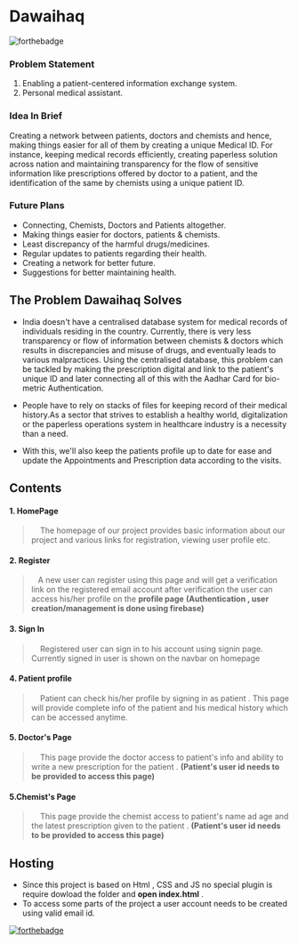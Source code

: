 # Dawaihaq
![forthebadge](https://forthebadge.com/images/badges/built-with-love.svg)
### Problem Statement
1. Enabling a patient-centered information exchange system.
2. Personal medical assistant.

### Idea In Brief
Creating a network between patients, doctors and chemists and hence, making things easier for all of them by creating a unique Medical ID. For instance, keeping medical records efficiently, creating paperless solution across nation and maintaining transparency for the flow of sensitive information like prescriptions offered by doctor to a patient, and the identification of the same by chemists using a unique patient ID. 

### Future Plans 
- Connecting, Chemists, Doctors and Patients altogether.
- Making things easier for doctors, patients & chemists.
- Least discrepancy of the harmful drugs/medicines.
- Regular updates to patients regarding their health.
- Creating a network for better future.
- Suggestions for better maintaining health.

## The Problem Dawaihaq Solves 
- India doesn't have a centralised database system for medical records of individuals residing in the country. Currently, there is very less transparency or flow of information between chemists & doctors which results in discrepancies and misuse of drugs, and eventually leads to various malpractices. Using the centralised database, this problem can be tackled by making the prescription digital and link to the patient's unique ID and later connecting all of this with the Aadhar Card for bio-metric Authentication. 

- People have to rely on stacks of files for keeping record of their medical history.As a sector that strives to establish a healthy world, digitalization or the paperless operations system in healthcare industry is a necessity than a need.

- With this, we'll also keep the patients profile up to date for ease and update the Appointments and Prescription data according to the visits.

## Contents


 #### 1. HomePage

 >   &nbsp;  &nbsp; The homepage of our project provides basic information about our project and various links for registration, viewing user profile etc.
    
#### 2. Register 
>   &nbsp;  &nbsp;A new user can register using this page and will get a verification link on the registered email account after verification the user can access his/her profile on the  __profile page__ __(Authentication , user creation/management is done using firebase)__

#### 3. Sign In 
>   &nbsp;  &nbsp; Registered user can sign in to his account using signin page. Currently signed in user is shown on the navbar on homepage

#### 4. Patient profile
>   &nbsp;  &nbsp; Patient can check his/her profile by signing in as patient . This page will provide complete info of the patient and his medical history which can be accessed anytime.

#### 5. Doctor's Page 
>   &nbsp;  &nbsp; This page provide the doctor access to patient's info and ability to write a new prescription for the patient .  __(Patient's user id needs to be provided to access this page)__

#### 5.Chemist's Page 
>   &nbsp;  &nbsp; This page provide the chemist access to patient's name ad age and the latest prescription given to the patient .  __(Patient's user id needs to be provided to access this page)__

## Hosting 
-  Since this project is based on Html , CSS and JS no special plugin is require dowload the folder and __open index.html__ .
-  To access some parts of the project a user account needs to be created using valid email id.

[![forthebadge](https://forthebadge.com/images/badges/check-it-out.svg)](https://icoderharshit.github.io/Code-Innovation-Series-ChitkaraUniversity/DawaiHaq/)
